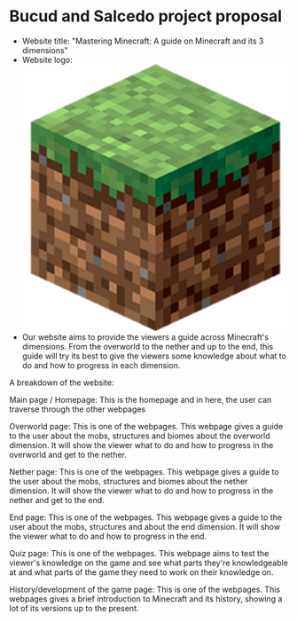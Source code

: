 # Bucud and Salcedo project proposal
- Website title: "Mastering Minecraft: A guide on Minecraft and its 3 dimensions"
- Website logo: 
![Logo](minecraft.png)
- Our website aims to provide the viewers a guide across Minecraft's dimensions. From the overworld to the nether and up to the end, this guide will try its best to give the viewers some knowledge about what to do and how to progress in each dimension.  

A breakdown of the website:  

 Main page / Homepage: This is the homepage and in here, the user can traverse through the other webpages  

Overworld page: This is one of the webpages. This webpage gives a guide to the user about the mobs, structures and biomes about the overworld dimension. It will show the viewer what to do and how to progress in the overworld and get to the nether.  

Nether page: This is one of the webpages. This webpage gives a guide to the user about the mobs, structures and biomes about the nether dimension. It will show the viewer what to do and how to progress in the nether and get to the end.  

 End page: This is one of the webpages. This webpage gives a guide to the user about the mobs, structures and about the end dimension. It will show the viewer what to do and how to progress in the end.  

Quiz page: This is one of the webpages. This webpage aims to test the viewer's knowledge on the game and see what parts they're knowledgeable at and what parts of the game they need to work on their knowledge on.  

 History/development of the game page: This is one of the webpages. This webpages gives a brief introduction to Minecraft and its history, showing a lot of its versions up to the present.  
